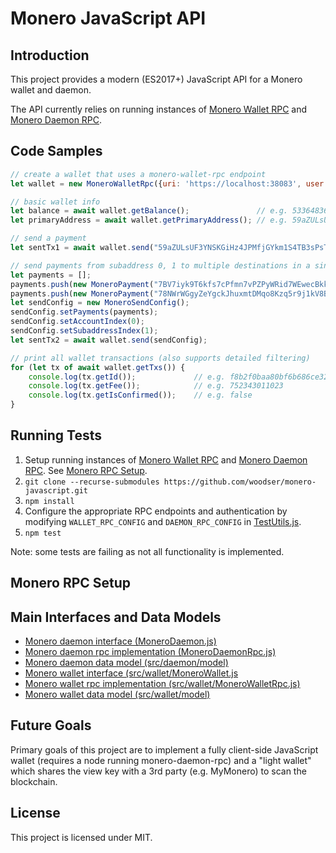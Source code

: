 # Monero JavaScript API

## Introduction

This project provides a modern (ES2017+) JavaScript API for a Monero wallet and daemon.

The API currently relies on running instances of [Monero Wallet RPC](https://getmonero.org/resources/developer-guides/wallet-rpc.html) and [Monero Daemon RPC](https://getmonero.org/resources/developer-guides/daemon-rpc.html).

## Code Samples

```js
// create a wallet that uses a monero-wallet-rpc endpoint
let wallet = new MoneroWalletRpc({uri: 'https://localhost:38083', user: 'rpc_user', pass: 'abc123'});

// basic wallet info
let balance = await wallet.getBalance();               // e.g. 533648366742
let primaryAddress = await wallet.getPrimaryAddress(); // e.g. 59aZULsUF3YNSKGiHz4JPMfjGYkm1S4TB3sPsTr3j85HhXb9crZqGa7jJ8cA87U48kT5wzi2VzGZnN2PKojEwoyaHqtpeZh

// send a payment
let sentTx1 = await wallet.send("59aZULsUF3YNSKGiHz4JPMfjGYkm1S4TB3sPsTr3j85HhXb9crZqGa7jJ8cA87U48kT5wzi2VzGZnN2PKojEwoyaHqtpeZh", new BigInteger(50000000));

// send payments from subaddress 0, 1 to multiple destinations in a single transaction
let payments = [];
payments.push(new MoneroPayment("7BV7iyk9T6kfs7cPfmn7vPZPyWRid7WEwecBkkVr8fpw9MmUgXTPtvMKXuuzqKyr2BegWMhEcGGEt5vNkmJEtgnRFUAvf29", new BigInteger(50000000));
payments.push(new MoneroPayment("78NWrWGgyZeYgckJhuxmtDMqo8Kzq5r9j1kV8BQXGq5CDnECz2KjQeBDc3KKvdMQmR6TWtfbRaedgbSGmmwr1g8N1rBMdvW", new BigInteger(50000000));
let sendConfig = new MoneroSendConfig();
sendConfig.setPayments(payments);
sendConfig.setAccountIndex(0);
sendConfig.setSubaddressIndex(1);
let sentTx2 = await wallet.send(sendConfig);

// print all wallet transactions (also supports detailed filtering)
for (let tx of await wallet.getTxs()) {
	console.log(tx.getId());             // e.g. f8b2f0baa80bf6b686ce32f99ff7bb15a0f198baf7aed478e933ee9a73c69f80
	console.log(tx.getFee());            // e.g. 752343011023
	console.log(tx.getIsConfirmed());    // e.g. false
}
```

## Running Tests

1. Setup running instances of [Monero Wallet RPC](https://getmonero.org/resources/developer-guides/wallet-rpc.html) and [Monero Daemon RPC](https://getmonero.org/resources/developer-guides/daemon-rpc.html).  See [Monero RPC Setup](#monero-rpc-setup).
2. `git clone --recurse-submodules https://github.com/woodser/monero-javascript.git`
3. `npm install`
4. Configure the appropriate RPC endpoints and authentication by modifying `WALLET_RPC_CONFIG` and `DAEMON_RPC_CONFIG` in [TestUtils.js](src/tests/TestUtils.js).
5. `npm test`

Note: some tests are failing as not all functionality is implemented.

## Monero RPC Setup

## Main Interfaces and Data Models

- [Monero daemon interface (MoneroDaemon.js)](src/daemon/MoneroDaemon.js)
- [Monero daemon rpc implementation (MoneroDaemonRpc.js)](src/daemon/MoneroDaemonRpc.js)
- [Monero daemon data model (src/daemon/model)](src/daemon/model)
- [Monero wallet interface (src/wallet/MoneroWallet.js](src/wallet/MoneroWallet.js)
- [Monero wallet rpc implementation (src/wallet/MoneroWalletRpc.js)](src/wallet/MoneroWalletRpc.js)
- [Monero wallet data model (src/wallet/model)](src/wallet/model)

## Future Goals

Primary goals of this project are to implement a fully client-side JavaScript wallet (requires a node running monero-daemon-rpc) and a "light wallet" which shares the view key with a 3rd party (e.g. MyMonero) to scan the blockchain.

## License

This project is licensed under MIT.